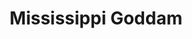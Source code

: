 ---
layout: songs
title: Mississippi Goddam
event: 16th Street Baptist Church Bombing
category: 16th streetbaptist
artist: Nina Simone
released: 1964
video: https://www.youtube.com/embed/LJ25-U3jNWM
description: Lorem ipsum dolor sit amet, consectetur adipiscing elit, sed do eiusmod tempor incididunt ut labore et dolore magna aliqua. Semper quis lectus nulla at volutpat diam ut venenatis tellusLorem ipsum dolor sit amet, consectetur adipiscing elit, sed do eiusmod tempor incididunt ut labore et dolore magna aliqua. Semper quis lectus nulla at volutpat diam ut venenatis tellus
lyrics: | 
    The name of this tune is Mississippi Goddam
    And I mean every word of it
    Alabama's gotten me so upset
    Tennessee made me lose my rest
    And everybody knows about Mississippi Goddam
    Alabama's gotten me so upset
    Tennessee made me lose my rest
    And everybody knows about Mississippi Goddam
    Can't you see it
    Can't you feel it
    It's all in the air
    I can't stand the pressure much longer
    Somebody say a prayer
    Alabama's gotten me so upset
    Tennessee made me lose my rest
    And everybody knows about Mississippi Goddam
    This is a show tune
    But the show hasn't been written for it, yet
    Hound dogs on my trail
    School children sitting in jail
    Black cat cross my path
    I think every day's gonna be my last
    Lord have mercy on this land of mine
    We all gonna get it in due time
    I don't belong here
    I don't belong there
    I've even stopped believing in prayer
    Don't tell me
    I tell you
    Me and my people just about due
    I've been there so I know
    They keep on saying "Go slow!"
    But that's just the trouble
    "Do it slow"
    Washing the windows
    "Do it slow"
    Picking the cotton
    "Do it slow"
    You're just plain rotten
    "Do it slow"
    You're too damn lazy
    "Do it slow"
    The thinking's crazy
    "Do it slow"
    Where am I going
    What am I doing
    I don't know
    I don't know
    Just try to do your very best
    Stand up be counted with all the rest
    For everybody knows about Mississippi Goddam
    I made you thought I was kiddin'
    Picket lines
    School boy cots
    They try to say it's a communist plot
    All I want is equality
    For my sister my brother my people and me
    Yes you lied to me all these years
    You told me to wash and clean my ears
    And talk real fine just like a lady
    And you'd stop calling me Sister Sadie
    Oh but this whole country is full of lies
    You're all gonna die and die like flies
    I don't trust you any more
    You keep on saying "Go slow!"
    "Go slow!"
    But that's just the trouble
    "Do it slow"
    Desegregation
    "Do it slow"
    Mass participation
    "Do it slow"
    Reunification
    "Do it slow"
    Do things gradually
    "Do it slow"
    But bring more tragedy
    "Do it slow"
    Why don't you see it
    Why don't you feel it
    I don't know
    I don't know
    You don't have to live next to me
    Just give me my equality
    Everybody knows about Mississippi
    Everybody knows about Alabama
    Everybody knows about Mississippi Goddam
    That's it!''
---
